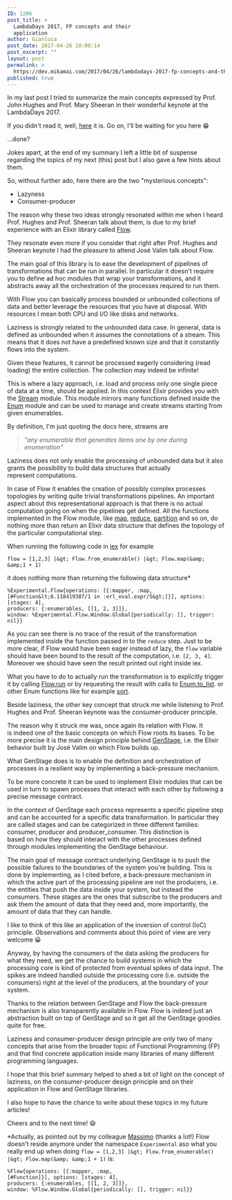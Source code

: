 ```yaml
---
ID: 1206
post_title: >
  LambdaDays 2017, FP concepts and their
  application
author: Gianluca
post_date: 2017-04-26 10:00:14
post_excerpt: ""
layout: post
permalink: >
  https://dev.mikamai.com/2017/04/26/lambdadays-2017-fp-concepts-and-their-application/
published: true
---
```

In my last post I tried to summarize the main concepts expressed by Prof. John Hughes and Prof. Mary Sheeran in their wonderful keynote at the LambdaDays 2017.

If you didn't read it, well, <a href="https://dev.mikamai.com/2017/03/22/1157/">here</a> it is. Go on, I'll be waiting for you here 😁

...done?

Jokes apart, at the end of my summary I left a little bit of suspense regarding the topics of my next (this) post but I also gave a few hints about them.

So, without further ado, here there are the two "mysterious concepts":

<!--more-->
<ul>
 	<li>Lazyness</li>
 	<li>Consumer-producer</li>
</ul>
The reason why these two ideas strongly resonated within me when I heard Prof. Hughes and Prof. Sheeran talk about them, is due to my brief experience with an Elixir library called <a href="https://github.com/elixir-lang/flow" target="_blank" rel="noopener noreferrer">Flow</a>.

They resonate even more if you consider that right after Prof. Hughes and Sheeran keynote I had the pleasure to attend José Valim talk about Flow.

The main goal of this library is to ease the development of pipelines of transformations that can be run in parallel. In particular it doesn't require you to define ad hoc modules that wrap your transformations, and it abstracts away all the orchestration of the processes required to run them.

With Flow you can basically process bounded or unbounded collections of data and better leverage the resources that you have at disposal. With resources I mean both CPU and I/O like disks and networks.

Laziness is strongly related to the unbounded data case. In general, data is defined as unbounded when it assumes the connotations of a stream. This means that it does not have a predefined known size and that it constantly flows into the system.

Given these features, it cannot be processed eagerly considering (read loading) the entire collection. The collection may indeed be infinite!

This is where a lazy approach, i.e. load and process only one single piece of data at a time, should be applied. In this context Elixir provides you with the <a href="https://hexdocs.pm/elixir/Stream.html" target="_blank" rel="noopener noreferrer">Stream</a> module.
This module mirrors many functions defined inside the <a href="https://hexdocs.pm/elixir/Enum.html" target="_blank" rel="noopener noreferrer">Enum</a> module and can be used to manage and create streams starting from given enumerables.

By definition, I'm just quoting the docs here, streams are
<blockquote><em>"any enumerable that generates items one by one during enumeration"</em></blockquote>
Laziness does not only enable the processing of unbounded data but it also grants the possibility to build data structures that actually represent computations.

In case of Flow it enables the creation of possibly complex processes topologies by writing quite trivial transformations pipelines.
An important aspect about this representational approach is that there is no actual computation going on when the pipelines get defined.
All the functions implemented in the Flow module, like <a href="https://hexdocs.pm/flow/Flow.html#map/2" target="_blank" rel="noopener noreferrer">map</a>, <a href="https://hexdocs.pm/flow/Flow.html#reduce/3" target="_blank" rel="noopener noreferrer">reduce</a>, <a href="https://hexdocs.pm/flow/Flow.html#partition/2" target="_blank" rel="noopener noreferrer">partition</a> and so on, do nothing more than return an Elixir data structure that defines the topology of the particular computational step.

When running the following code in <a href="https://hexdocs.pm/iex/IEx.html" target="_blank" rel="noopener noreferrer">iex</a> for example
```
flow = [1,2,3] |&gt; Flow.from_enumerable() |&gt; Flow.map(&amp; &amp;1 + 1)
```
it does nothing more than returning the following data structure*
```
%Experimental.Flow{operations: [{:mapper, :map,
[#Function&lt;6.118419387/1 in :erl_eval.expr/5&gt;]}], options: [stages: 4],
producers: {:enumerables, [[1, 2, 3]]},
window: %Experimental.Flow.Window.Global{periodically: [], trigger: nil}}
```
As you can see there is no trace of the result of the transformation implemented inside the function passed in to the <code>reduce</code> step.
Just to be more clear, if Flow would have been eager instead of lazy, the <code>flow</code> variable should have been bound to the result of the computation, i.e. <code>[2, 3, 4]</code>. Moreover we should have seen the result printed out right inside iex.

What you have to do to actually run the transformation is to explicitly trigger it by calling <a href="https://hexdocs.pm/flow/Flow.html#run/1" target="_blank" rel="noopener noreferrer">Flow.run</a> or by requesting the result with calls to <a href="https://hexdocs.pm/elixir/Enum.html#to_list/1" target="_blank" rel="noopener noreferrer">Enum.to_list</a>. or other Enum functions like for example <a href="https://hexdocs.pm/elixir/Enum.html#sort/1" target="_blank" rel="noopener noreferrer">sort</a>.

Beside laziness, the other key concept that struck me while listening to Prof. Hughes and Prof. Sheeran keynote was the consumer-producer principle.

The reason why it struck me was, once again its relation with Flow.
It is indeed one of the basic concepts on which Flow roots its bases. To be more precise it is the main design principle behind <a href="https://dev.mikamai.com/2017/03/17/caching-images-in-uicollectionview/" target="_blank" rel="noopener noreferrer">GenStage</a>, i.e. the Elixir behavior built by José Valim on which Flow builds up.

What GenStage does is to enable the definition and orchestration of processes in a resilient way by implementing a back-pressure mechanism.

To be more concrete it can be used to implement Elixir modules that can be used in turn to spawn processes that interact with each other by following a precise message contract.

In the context of GenStage each process represents a specific pipeline step and can be accounted for a specific data transformation. In particular they are called stages and can be categorized in three different families: consumer, producer and producer_consumer.
This distinction is based on how they should interact with the other processes defined through modules implementing the GenStage behaviour.

The main goal of message contract underlying GenStage is to push the possible failures to the boundaries of the system you're building.
This is done by implementing, as I cited before, a back-pressure mechanism in which the active part of the processing pipeline are not the producers, i.e. the entities that push the data inside your system, but instead the consumers.
These stages are the ones that subscribe to the producers and ask them the amount of data that they need and, more importantly, the amount of data that they can handle.

I like to think of this like an application of the inversion of control (IoC) principle. Observations and comments about this point of view are very welcome 😀

Anyway, by having the consumers of the data asking the producers for what they need, we get the chance to build systems in which the processing core is kind of protected from eventual spikes of data input. The spikes are indeed handled outside the processing core (i.e. outside the consumers) right at the level of the producers, at the boundary of your system.

Thanks to the relation between GenStage and Flow the back-pressure mechanism is also transparently available in Flow.
Flow is indeed just an abstraction built on top of GenStage and so it get all the GenStage goodies quite for free.

Laziness and consumer-producer design principle are only two of many concepts that arise from the broader topic of Functional Programming (FP) and that find concrete application inside many libraries of many different programming languages.

I hope that this brief summary helped to shed a bit of light on the concept of laziness, on the consumer-producer design principle and on their application in Flow and GenStage libraries.

I also hope to have the chance to write about these topics in my future articles!

Cheers and to the next time! 😄

*Actually, as pointed out by my colleague <a href="https://dev.mikamai.com/author/massimomikamai-com/">Massimo</a> (thanks a lot!) Flow doesn't reside anymore under the namespace <code>Experimental</code> aso what you really end up when doing `flow = [1,2,3] |&gt; Flow.from_enumerable() |&gt; Flow.map(&amp; &amp;1 + 1)` is:

```
%Flow{operations: [{:mapper, :map,
[#Function]}], options: [stages: 4],
producers: {:enumerables, [[1, 2, 3]]},
window: %Flow.Window.Global{periodically: [], trigger: nil}}

```